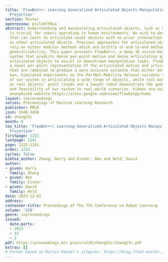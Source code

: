 ```yaml
---
title: 'FlowBot++: Learning Generalized Articulated Objects Manipulation via Articulation
  Projection'
section: Poster
openreview: psLlVbTFBua
abstract: Understanding and manipulating articulated objects, such as doors and drawers,
  is crucial for robots operating in human environments. We wish to develop a system
  that can learn to articulate novel objects with no prior interaction, after training
  on other articulated objects. Previous approaches for articulated object manipulation
  rely on either modular methods which are brittle or end-to-end methods, which lack
  generalizability. This paper presents FlowBot++, a deep 3D vision-based robotic
  system that predicts dense per-point motion and dense articulation parameters of
  articulated objects to assist in downstream manipulation tasks. FlowBot++ introduces
  a novel per-point representation of the articulated motion and articulation parameters
  that are combined to produce a more accurate estimate than either method on their
  own. Simulated experiments on the PartNet-Mobility dataset validate the performance
  of our system in articulating a wide range of objects, while real-world experiments
  on real objects’ point clouds and a Sawyer robot demonstrate the generalizability
  and feasibility of our system in real-world scenarios. Videos are available on our
  anonymized website https://sites.google.com/view/flowbotpp/home
layout: inproceedings
series: Proceedings of Machine Learning Research
publisher: PMLR
issn: 2640-3498
id: zhang23c
month: 0
tex_title: 'FlowBot++: Learning Generalized Articulated Objects Manipulation via Articulation
  Projection'
firstpage: 1222
lastpage: 1241
page: 1222-1241
order: 1222
cycles: false
bibtex_author: Zhang, Harry and Eisner, Ben and Held, David
author:
- given: Harry
  family: Zhang
- given: Ben
  family: Eisner
- given: David
  family: Held
date: 2023-12-02
address:
container-title: Proceedings of The 7th Conference on Robot Learning
volume: '229'
genre: inproceedings
issued:
  date-parts:
  - 2023
  - 12
  - 2
pdf: https://proceedings.mlr.press/v229/zhang23c/zhang23c.pdf
extras: []
# Format based on Martin Fenner's citeproc: https://blog.front-matter.io/posts/citeproc-yaml-for-bibliographies/
---
```


